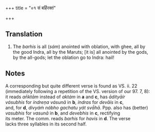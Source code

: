 +++
title = "०१ सं बर्हिरक्तं"

+++
## Translation
1. The *barhis* is all (*sám*) anointed with oblation, with ghee, all by  
the good Indra, all by the Maruts; \[it is\] all anointed by the gods,  
by the all-gods; let the oblation go to Indra: hail!

## Notes
A corresponding but quite different verse is found as VS. ii. 22  
(immediately following a repetition of the VS. version of our 97. 7, 8):  
it reads *an̄ktām* instead of *aktám* in **a** and **c**, has *ādityāír  
vásubhis* for *índreṇa vásunā* in **b**, *índras* for *devāís* in **c**,  
and, for **d**, *divyáṁ nábho gachatu yát svā́hā*. Ppp. also has (better)  
*vasubhis* for *vasunā* in **b**, and *devebhis* in **c**, rectifying  
its meter. The comm. reads *barhis* for *havis* in **d**. The verse  
lacks three syllables in its second half.
